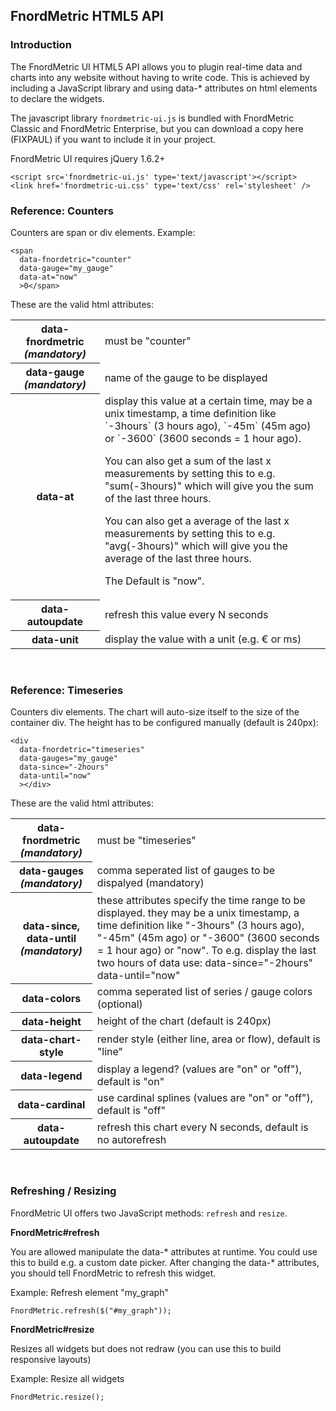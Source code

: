 
FnordMetric HTML5 API
---------------------

### Introduction

The FnordMetric UI HTML5 API allows you to plugin real-time data and
charts into any website without having to write code. This is achieved
by including a JavaScript library and using data-* attributes on html
elements to declare the widgets.

The javascript library `fnordmetric-ui.js` is bundled with FnordMetric
Classic and FnordMetric Enterprise, but you can download a copy here (FIXPAUL)
if you want to include it in your project.

FnordMetric UI requires jQuery 1.6.2+

    <script src='fnordmetric-ui.js' type='text/javascript'></script>
    <link href='fnordmetric-ui.css' type='text/css' rel='stylesheet' />


### Reference: Counters

Counters are span or div elements. Example:

    <span
      data-fnordetric="counter"
      data-gauge="my_gauge"
      data-at="now"
      >0</span>

These are the valid html attributes:

<table>
  <tr>
    <th>data-fnordmetric <i>(mandatory)</i></th>
    <td>
      must be "counter"
    </td>
  </tr>
  <tr>
    <th>data-gauge <i>(mandatory)</i></th>
    <td>
      name of the gauge to be displayed
    </td>
  </tr>
  <tr>
    <th>data-at</th>
    <td>
      display this value at a certain time, may be a unix timestamp,
      a time definition like `-3hours` (3 hours ago), `-45m` (45m ago)
      or `-3600` (3600 seconds = 1 hour ago).
      <p>You can also get a sum of the last x measurements by setting this to
      e.g. "sum(-3hours)" which will give you the sum of the last three hours.</p>
      <p>You can also get a average of the last x measurements by setting this to
      e.g. "avg(-3hours)" which will give you the average of the last three hours.</p>
      <p>The Default is "now".</p>
    </td>
  </tr>
  <tr>
    <th>data-autoupdate</th>
    <td>
      refresh this value every N seconds
    </td>
  </tr>
  <tr>
    <th>data-unit</th>
    <td>
      display the value with a unit (e.g. € or ms)
    </td>
  </tr>
</table>
<br />


### Reference: Timeseries

Counters div elements. The chart will auto-size itself to the size of the
container div. The height has to be configured manually (default is 240px):

    <div
      data-fnordetric="timeseries"
      data-gauges="my_gauge"
      data-since="-2hours"
      data-until="now"
      ></div>

These are the valid html attributes:

<table>
  <tr>
    <th>data-fnordmetric <i>(mandatory)</i></th>
    <td>
      must be "timeseries"
    </td>
  </tr>
  <tr>
    <th>data-gauges <i>(mandatory)</i></th>
    <td>
      comma seperated list of gauges to be dispalyed (mandatory)
    </td>
  </tr>
  <tr>
    <th>data-since,<br />data-until <i>(mandatory)</i></th>
    <td>
      these attributes specify the time range to be displayed. they may be a
      unix timestamp, a time definition like "-3hours" (3 hours ago), "-45m"
      (45m ago) or "-3600" (3600 seconds = 1 hour ago) or "now". To e.g. display
      the last two hours of data use: data-since="-2hours" data-until="now"
    </td>
  </tr>
  <tr>
    <th>data-colors</th>
    <td>
      comma seperated list of series / gauge colors (optional)
    </td>
  </tr>
  <tr>
    <th>data-height</th>
    <td>
    height of the chart (default is 240px)
    </td>
  </tr>
  <tr>
    <th>data-chart-style</th>
    <td>
    render style (either line, area or flow), default is "line"
    </td>
  </tr>
  <tr>
    <th>data-legend</th>
    <td>
    display a legend? (values are "on" or "off"), default is "on"
    </td>
  </tr>
  <tr>
    <th>data-cardinal</th>
    <td>
    use cardinal splines (values are "on" or "off"), default is "off"
    </td>
  </tr>
  <tr>
    <th>data-autoupdate</th>
    <td>
      refresh this chart every N seconds, default is no autorefresh
    </td>
  </tr>
</table>
<br />


### Refreshing / Resizing

FnordMetric UI offers two JavaScript methods: `refresh` and `resize`.

**FnordMetric#refresh**

You are allowed manipulate the data-* attributes at runtime. You could use this to build
e.g. a custom date picker. After changing the data-* attributes, you should tell FnordMetric
to refresh this widget.

Example: Refresh element "my_graph"

    FnordMetric.refresh($("#my_graph"));


**FnordMetric#resize**

Resizes all widgets but does not redraw (you can use this to build responsive layouts)

Example: Resize all widgets

    FnordMetric.resize();

